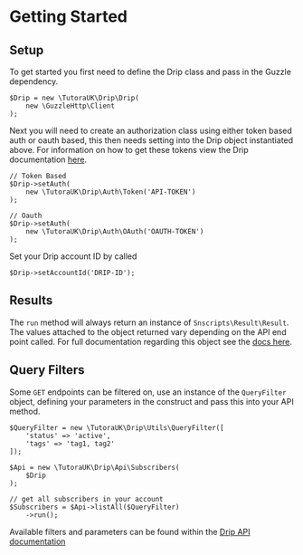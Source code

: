 # Getting Started

## Setup

To get started you first need to define the Drip class and pass in the Guzzle dependency.

    $Drip = new \TutoraUK\Drip\Drip(
        new \GuzzleHttp\Client
    );

Next you will need to create an authorization class using either token based auth or oauth based, this then needs setting into the Drip object instantiated above. For information on how to get these tokens view the Drip documentation [here](https://www.getdrip.com/docs/rest-api#authentication).

    // Token Based
    $Drip->setAuth(
        new \TutoraUK\Drip\Auth\Token('API-TOKEN')
    );

    // Oauth
    $Drip->setAuth(
        new \TutoraUK\Drip\Auth\OAuth('OAUTH-TOKEN')
    );

Set your Drip account ID by called

    $Drip->setAccountId('DRIP-ID');


## Results

The `run` method will always return an instance of `Snscripts\Result\Result`. The values attached to the object returned vary depending on the API end point called. For full documentation regarding this object see the [docs here](https://github.com/mikebarlow/result/blob/master/README.md).

## Query Filters

Some `GET` endpoints can be filtered on, use an instance of the `QueryFilter` object, defining your parameters in the construct and pass this into your API method.

    $QueryFilter = new \TutoraUK\Drip\Utils\QueryFilter([
        'status' => 'active',
        'tags' => 'tag1, tag2'
    ]);

    $Api = new \TutoraUK\Drip\Api\Subscribers(
        $Drip
    );

    // get all subscribers in your account
    $Subscribers = $Api->listAll($QueryFilter)
        ->run();

Available filters and parameters can be found within the [Drip API documentation](https://www.getdrip.com/docs/rest-api)
